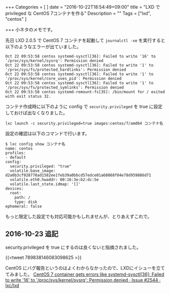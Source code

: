+++
Categories = [
]
date = "2016-10-22T18:54:49+09:00"
title = "LXD で privileged な CentOS 7コンテナを作る"
Description = ""
Tags = ["lxd", "centos"
]

+++
小ネタのメモです。

先日 LXD 2.0.5 で CentOS 7 コンテナを起動して `journalctl -xe` を実行すると以下のようなエラーが出ていました。

```
Oct 22 09:53:58 centos systemd-sysctl[36]: Failed to write '16' to '/proc/sys/kernel/sysrq': Permission denied
Oct 22 09:53:58 centos systemd-sysctl[36]: Failed to write '1' to '/proc/sys/fs/protected_hardlinks': Permission denied
Oct 22 09:53:58 centos systemd-sysctl[36]: Failed to write '1' to '/proc/sys/kernel/core_uses_pid': Permission denied
Oct 22 09:53:58 centos systemd-sysctl[36]: Failed to write '1' to '/proc/sys/fs/protected_symlinks': Permission denied
Oct 22 09:53:58 centos systemd-remount-fs[35]: /bin/mount for / exited with exit status 32.
```

コンテナ作成時に以下のように config で `security.privileged` を true に設定しておけば出なくなりました。

```
lxc launch -c security.privileged=true images:centos/7/amd64 コンテナ名
```

設定の確認は以下のコマンドで行います。

```
$ lxc config show コンテナ名
name: centos
profiles:
- default
config:
  security.privileged: "true"
  volatile.base_image: d2a0b3cf928778ad1582ee1feb39a0bbcd57edce01a60868f04e78d959886d71
  volatile.eth0.hwaddr: 00:16:3e:b2:dc:5e
  volatile.last_state.idmap: '[]'
devices:
  root:
    path: /
    type: disk
ephemeral: false
```

もっと限定した設定でも対応可能かもしれませんが、とりあえずこれで。

## 2016-10-23 追記
security.privileged を true にするのは良くないと指摘されました。

{{<tweet 789838146083098625 >}}

CentOS にバグ報告というのはよくわからなかったので、LXDにイシューを立ててみました。
[CentOS 7 container gets errors like systemd-sysctl\[36\]: Failed to write '16' to '/proc/sys/kernel/sysrq': Permission denied · Issue #2544 · lxc/lxd](https://github.com/lxc/lxd/issues/2544)
